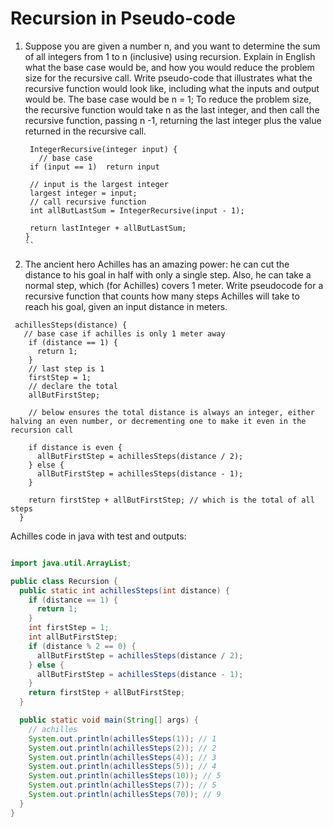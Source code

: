 # Recursion in Pseudo-code

1. Suppose you are given a number n, and you want to determine the sum of all integers from 1 to n (inclusive) using recursion. Explain in English what the base case would be, and how you would reduce the problem size for the recursive call. Write pseudo-code that illustrates what the recursive function would look like, including what the inputs and output would be.
   The base case would be n = 1;
   To reduce the problem size, the recursive function would take n as the last integer, and then call the recursive function, passing n -1, returning the last integer plus the value returned in the recursive call.

   ```
    IntegerRecursive(integer input) {
      // base case
    if (input == 1)  return input

    // input is the largest integer
    largest integer = input;
    // call recursive function
    int allButLastSum = IntegerRecursive(input - 1);

    return lastInteger + allButLastSum;
   }
   ``

   ```

2. The ancient hero Achilles has an amazing power: he can cut the distance to his goal in half with only a single step. Also, he can take a normal step, which (for Achilles) covers 1 meter. Write pseudocode for a recursive function that counts how many steps Achilles will take to reach his goal, given an input distance in meters.

```
 achillesSteps(distance) {
   // base case if achilles is only 1 meter away
    if (distance == 1) {
      return 1;
    }
    // last step is 1
    firstStep = 1;
    // declare the total
    allButFirstStep;

    // below ensures the total distance is always an integer, either halving an even number, or decrementing one to make it even in the recursion call

    if distance is even {
      allButFirstStep = achillesSteps(distance / 2);
    } else {
      allButFirstStep = achillesSteps(distance - 1);
    }

    return firstStep + allButFirstStep; // which is the total of all steps
  }
```

Achilles code in java with test and outputs:

```java

import java.util.ArrayList;

public class Recursion {
  public static int achillesSteps(int distance) {
    if (distance == 1) {
      return 1;
    }
    int firstStep = 1;
    int allButFirstStep;
    if (distance % 2 == 0) {
      allButFirstStep = achillesSteps(distance / 2);
    } else {
      allButFirstStep = achillesSteps(distance - 1);
    }
    return firstStep + allButFirstStep;
  }

  public static void main(String[] args) {
    // achilles
    System.out.println(achillesSteps(1)); // 1
    System.out.println(achillesSteps(2)); // 2
    System.out.println(achillesSteps(4)); // 3
    System.out.println(achillesSteps(5)); // 4
    System.out.println(achillesSteps(10)); // 5
    System.out.println(achillesSteps(7)); // 5
    System.out.println(achillesSteps(70)); // 9
  }
}

```
